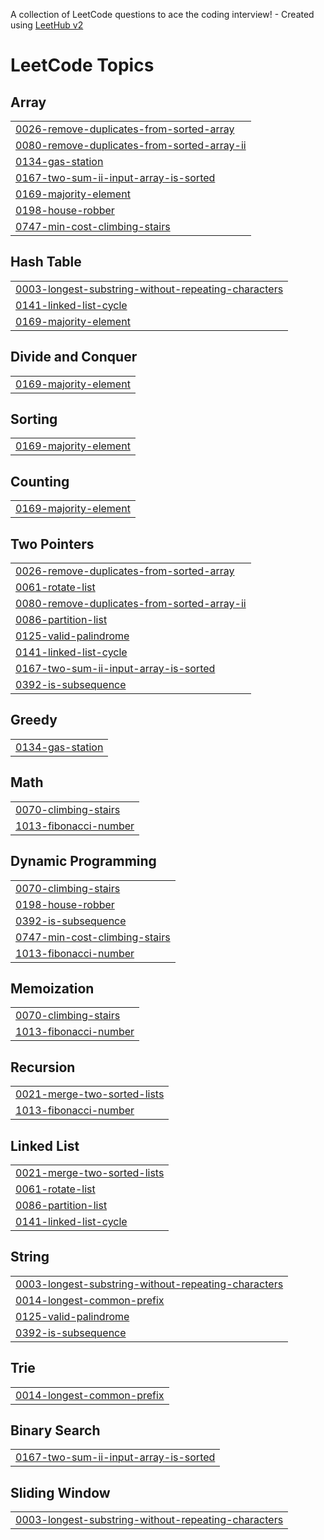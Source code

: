A collection of LeetCode questions to ace the coding interview! - Created using [LeetHub v2](https://github.com/arunbhardwaj/LeetHub-2.0)
<!---LeetCode Topics Start-->
# LeetCode Topics
## Array
|  |
| ------- |
| [0026-remove-duplicates-from-sorted-array](https://github.com/newsharmaacc123/leetcode-codes/tree/master/0026-remove-duplicates-from-sorted-array) |
| [0080-remove-duplicates-from-sorted-array-ii](https://github.com/newsharmaacc123/leetcode-codes/tree/master/0080-remove-duplicates-from-sorted-array-ii) |
| [0134-gas-station](https://github.com/newsharmaacc123/leetcode-codes/tree/master/0134-gas-station) |
| [0167-two-sum-ii-input-array-is-sorted](https://github.com/newsharmaacc123/leetcode-codes/tree/master/0167-two-sum-ii-input-array-is-sorted) |
| [0169-majority-element](https://github.com/newsharmaacc123/leetcode-codes/tree/master/0169-majority-element) |
| [0198-house-robber](https://github.com/newsharmaacc123/leetcode-codes/tree/master/0198-house-robber) |
| [0747-min-cost-climbing-stairs](https://github.com/newsharmaacc123/leetcode-codes/tree/master/0747-min-cost-climbing-stairs) |
## Hash Table
|  |
| ------- |
| [0003-longest-substring-without-repeating-characters](https://github.com/newsharmaacc123/leetcode-codes/tree/master/0003-longest-substring-without-repeating-characters) |
| [0141-linked-list-cycle](https://github.com/newsharmaacc123/leetcode-codes/tree/master/0141-linked-list-cycle) |
| [0169-majority-element](https://github.com/newsharmaacc123/leetcode-codes/tree/master/0169-majority-element) |
## Divide and Conquer
|  |
| ------- |
| [0169-majority-element](https://github.com/newsharmaacc123/leetcode-codes/tree/master/0169-majority-element) |
## Sorting
|  |
| ------- |
| [0169-majority-element](https://github.com/newsharmaacc123/leetcode-codes/tree/master/0169-majority-element) |
## Counting
|  |
| ------- |
| [0169-majority-element](https://github.com/newsharmaacc123/leetcode-codes/tree/master/0169-majority-element) |
## Two Pointers
|  |
| ------- |
| [0026-remove-duplicates-from-sorted-array](https://github.com/newsharmaacc123/leetcode-codes/tree/master/0026-remove-duplicates-from-sorted-array) |
| [0061-rotate-list](https://github.com/newsharmaacc123/leetcode-codes/tree/master/0061-rotate-list) |
| [0080-remove-duplicates-from-sorted-array-ii](https://github.com/newsharmaacc123/leetcode-codes/tree/master/0080-remove-duplicates-from-sorted-array-ii) |
| [0086-partition-list](https://github.com/newsharmaacc123/leetcode-codes/tree/master/0086-partition-list) |
| [0125-valid-palindrome](https://github.com/newsharmaacc123/leetcode-codes/tree/master/0125-valid-palindrome) |
| [0141-linked-list-cycle](https://github.com/newsharmaacc123/leetcode-codes/tree/master/0141-linked-list-cycle) |
| [0167-two-sum-ii-input-array-is-sorted](https://github.com/newsharmaacc123/leetcode-codes/tree/master/0167-two-sum-ii-input-array-is-sorted) |
| [0392-is-subsequence](https://github.com/newsharmaacc123/leetcode-codes/tree/master/0392-is-subsequence) |
## Greedy
|  |
| ------- |
| [0134-gas-station](https://github.com/newsharmaacc123/leetcode-codes/tree/master/0134-gas-station) |
## Math
|  |
| ------- |
| [0070-climbing-stairs](https://github.com/newsharmaacc123/leetcode-codes/tree/master/0070-climbing-stairs) |
| [1013-fibonacci-number](https://github.com/newsharmaacc123/leetcode-codes/tree/master/1013-fibonacci-number) |
## Dynamic Programming
|  |
| ------- |
| [0070-climbing-stairs](https://github.com/newsharmaacc123/leetcode-codes/tree/master/0070-climbing-stairs) |
| [0198-house-robber](https://github.com/newsharmaacc123/leetcode-codes/tree/master/0198-house-robber) |
| [0392-is-subsequence](https://github.com/newsharmaacc123/leetcode-codes/tree/master/0392-is-subsequence) |
| [0747-min-cost-climbing-stairs](https://github.com/newsharmaacc123/leetcode-codes/tree/master/0747-min-cost-climbing-stairs) |
| [1013-fibonacci-number](https://github.com/newsharmaacc123/leetcode-codes/tree/master/1013-fibonacci-number) |
## Memoization
|  |
| ------- |
| [0070-climbing-stairs](https://github.com/newsharmaacc123/leetcode-codes/tree/master/0070-climbing-stairs) |
| [1013-fibonacci-number](https://github.com/newsharmaacc123/leetcode-codes/tree/master/1013-fibonacci-number) |
## Recursion
|  |
| ------- |
| [0021-merge-two-sorted-lists](https://github.com/newsharmaacc123/leetcode-codes/tree/master/0021-merge-two-sorted-lists) |
| [1013-fibonacci-number](https://github.com/newsharmaacc123/leetcode-codes/tree/master/1013-fibonacci-number) |
## Linked List
|  |
| ------- |
| [0021-merge-two-sorted-lists](https://github.com/newsharmaacc123/leetcode-codes/tree/master/0021-merge-two-sorted-lists) |
| [0061-rotate-list](https://github.com/newsharmaacc123/leetcode-codes/tree/master/0061-rotate-list) |
| [0086-partition-list](https://github.com/newsharmaacc123/leetcode-codes/tree/master/0086-partition-list) |
| [0141-linked-list-cycle](https://github.com/newsharmaacc123/leetcode-codes/tree/master/0141-linked-list-cycle) |
## String
|  |
| ------- |
| [0003-longest-substring-without-repeating-characters](https://github.com/newsharmaacc123/leetcode-codes/tree/master/0003-longest-substring-without-repeating-characters) |
| [0014-longest-common-prefix](https://github.com/newsharmaacc123/leetcode-codes/tree/master/0014-longest-common-prefix) |
| [0125-valid-palindrome](https://github.com/newsharmaacc123/leetcode-codes/tree/master/0125-valid-palindrome) |
| [0392-is-subsequence](https://github.com/newsharmaacc123/leetcode-codes/tree/master/0392-is-subsequence) |
## Trie
|  |
| ------- |
| [0014-longest-common-prefix](https://github.com/newsharmaacc123/leetcode-codes/tree/master/0014-longest-common-prefix) |
## Binary Search
|  |
| ------- |
| [0167-two-sum-ii-input-array-is-sorted](https://github.com/newsharmaacc123/leetcode-codes/tree/master/0167-two-sum-ii-input-array-is-sorted) |
## Sliding Window
|  |
| ------- |
| [0003-longest-substring-without-repeating-characters](https://github.com/newsharmaacc123/leetcode-codes/tree/master/0003-longest-substring-without-repeating-characters) |
<!---LeetCode Topics End-->